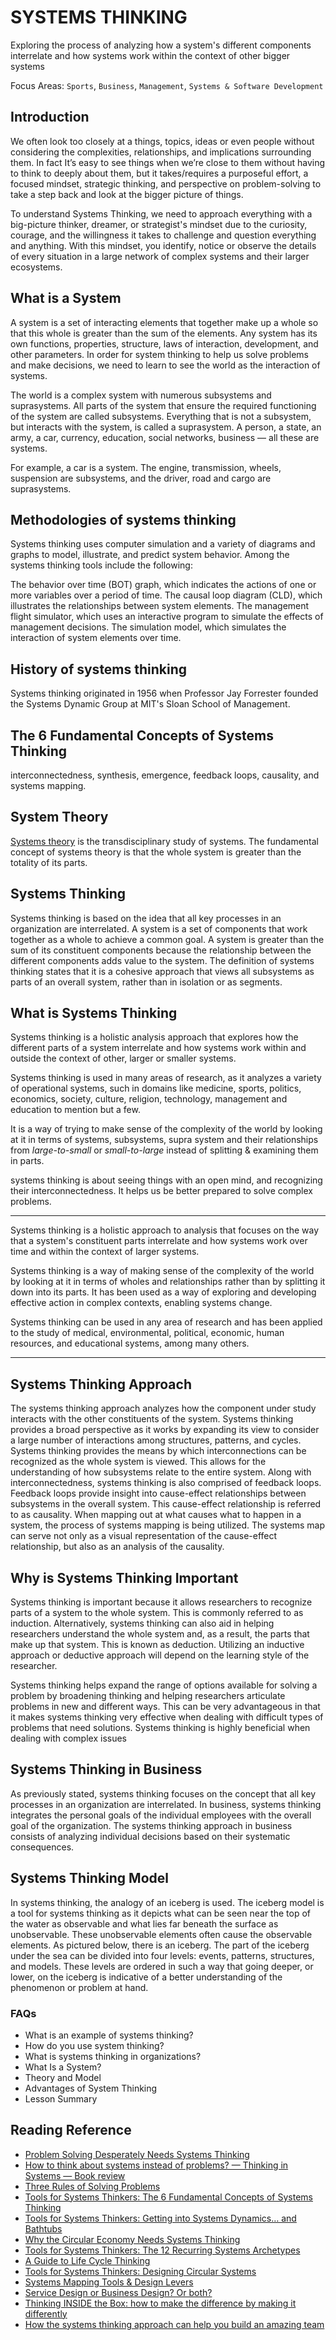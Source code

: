 # SYSTEMS THINKING

Exploring the process of analyzing how a system's different components interrelate and how systems work within the context of other bigger systems

Focus Areas: ``Sports``, ``Business``, ``Management``, ``Systems & Software Development``

## Introduction

We often look too closely at a things, topics, ideas or even people without considering the complexities, relationships, and implications surrounding them. In fact It’s easy to see things when we’re close to them without having to think to deeply about them, but it takes/requires a purposeful effort, a focused mindset, strategic thinking, and perspective on problem-solving to take a step back and look at the bigger picture of things.

To understand Systems Thinking, we need to approach everything with a big-picture thinker, dreamer, or strategist's mindset due to the curiosity, courage, and the willingness it takes to challenge and question everything and anything. With this mindset, you identify, notice or observe the details of every situation in a large network of complex systems and their larger ecosystems.

## What is a System

A system is a set of interacting elements that together make up a whole so that this whole is greater than the sum of the elements. Any system has its own functions, properties, structure, laws of interaction, development, and other parameters. In order for system thinking to help us solve problems and make decisions, we need to learn to see the world as the interaction of systems.

The world is a complex system with numerous subsystems and suprasystems. All parts of the system that ensure the required functioning of the system are called subsystems. Everything that is not a subsystem, but interacts with the system, is called a suprasystem. A person, a state, an army, a car, currency, education, social networks, business — all these are systems.

For example, a car is a system. The engine, transmission, wheels, suspension are subsystems, and the driver, road and cargo are suprasystems.

## Methodologies of systems thinking

Systems thinking uses computer simulation and a variety of diagrams and graphs to model, illustrate, and predict system behavior. Among the systems thinking tools include the following:

The behavior over time (BOT) graph, which indicates the actions of one or more variables over a period of time.
The causal loop diagram (CLD), which illustrates the relationships between system elements.
The management flight simulator, which uses an interactive program to simulate the effects of management decisions.
The simulation model, which simulates the interaction of system elements over time.

## History of systems thinking

Systems thinking originated in 1956 when Professor Jay Forrester founded the Systems Dynamic Group at MIT's Sloan School of Management.

## The 6 Fundamental Concepts of Systems Thinking

interconnectedness, synthesis, emergence, feedback loops, causality, and systems mapping.

## System Theory

[Systems theory](https://en.wikipedia.org/wiki/Systems_theory) is the transdisciplinary study of systems. The fundamental concept of systems theory is that the whole system is greater than the totality of its parts. 

## Systems Thinking

Systems thinking is based on the idea that all key processes in an organization are interrelated. A system is a set of components that work together as a whole to achieve a common goal. A system is greater than the sum of its constituent components because the relationship between the different components adds value to the system. The definition of systems thinking states that it is a cohesive approach that views all subsystems as parts of an overall system, rather than in isolation or as segments.

## What is Systems Thinking

Systems thinking is a holistic analysis approach that explores how the different parts of a system interrelate and how systems work within and outside the context of other, larger or smaller systems.

Systems thinking is used in many areas of research, as it analyzes a variety of operational systems, such in domains like medicine, sports, politics, economics, society, culture, religion, technology, management and education to mention but a few.

It is a way of trying to make sense of the complexity of the world by looking at it in terms of systems, subsystems, supra system and their relationships from _large-to-small_ or _small-to-large_ instead of splitting & examining them in parts.

systems thinking is about seeing things with an open mind, and recognizing their interconnectedness. It helps us be better prepared to solve complex problems.

-----
Systems thinking is a holistic approach to analysis that focuses on the way that a system's constituent parts interrelate and how systems work over time and within the context of larger systems.

Systems thinking is a way of making sense of the complexity of the world by looking at it in terms of wholes and relationships rather than by splitting it down into its parts. It has been used as a way of exploring and developing effective action in complex contexts, enabling systems change.

Systems thinking can be used in any area of research and has been applied to the study of medical, environmental, political, economic, human resources, and educational systems, among many others.

-----

## Systems Thinking Approach

The systems thinking approach analyzes how the component under study interacts with the other constituents of the system. Systems thinking provides a broad perspective as it works by expanding its view to consider a large number of interactions among structures, patterns, and cycles. Systems thinking provides the means by which interconnections can be recognized as the whole system is viewed. This allows for the understanding of how subsystems relate to the entire system. Along with interconnectedness, systems thinking is also comprised of feedback loops. Feedback loops provide insight into cause-effect relationships between subsystems in the overall system. This cause-effect relationship is referred to as causality. When mapping out at what causes what to happen in a system, the process of systems mapping is being utilized. The systems map can serve not only as a visual representation of the cause-effect relationship, but also as an analysis of the causality.

## Why is Systems Thinking Important

Systems thinking is important because it allows researchers to recognize parts of a system to the whole system. This is commonly referred to as induction. Alternatively, systems thinking can also aid in helping researchers understand the whole system and, as a result, the parts that make up that system. This is known as deduction. Utilizing an inductive approach or deductive approach will depend on the learning style of the researcher.

Systems thinking helps expand the range of options available for solving a problem by broadening thinking and helping researchers articulate problems in new and different ways. This can be very advantageous in that it makes systems thinking very effective when dealing with difficult types of problems that need solutions. Systems thinking is highly beneficial when dealing with complex issues

## Systems Thinking in Business

As previously stated, systems thinking focuses on the concept that all key processes in an organization are interrelated. In business, systems thinking integrates the personal goals of the individual employees with the overall goal of the organization. The systems thinking approach in business consists of analyzing individual decisions based on their systematic consequences.

## Systems Thinking Model

In systems thinking, the analogy of an iceberg is used. The iceberg model is a tool for systems thinking as it depicts what can be seen near the top of the water as observable and what lies far beneath the surface as unobservable. These unobservable elements often cause the observable elements. As pictured below, there is an iceberg. The part of the iceberg under the sea can be divided into four levels: events, patterns, structures, and models. These levels are ordered in such a way that going deeper, or lower, on the iceberg is indicative of a better understanding of the phenomenon or problem at hand.

### FAQs

* What is an example of systems thinking?
* How do you use system thinking?
* What is systems thinking in organizations?
* What Is a System?
* Theory and Model
* Advantages of System Thinking
* Lesson Summary

## Reading Reference

* [Problem Solving Desperately Needs Systems Thinking](https://medium.com/disruptive-design/problem-solving-desperately-needs-systems-thinking-607d34e4fc80)
* [How to think about systems instead of problems? — Thinking in Systems — Book review](https://medium.com/@attilaevanics/how-to-think-about-systems-instead-of-problems-book-review-be4bd61bf83a)
* [Three Rules of Solving Problems](https://medium.com/@yonatanzunger/three-rules-of-solving-problems-355944d34c9a)
* [Tools for Systems Thinkers: The 6 Fundamental Concepts of Systems Thinking](https://medium.com/disruptive-design/tools-for-systems-thinkers-the-6-fundamental-concepts-of-systems-thinking-379cdac3dc6a)
* [Tools for Systems Thinkers: Getting into Systems Dynamics… and Bathtubs](https://medium.com/disruptive-design/tools-for-systems-thinkers-getting-into-systems-dynamics-and-bathtubs-1f961f7c4073)
* [Why the Circular Economy Needs Systems Thinking](https://medium.com/disruptive-design/why-the-circular-economy-needs-systems-thinking-d91acb323436)
* [Tools for Systems Thinkers: The 12 Recurring Systems Archetypes](https://medium.com/disruptive-design/tools-for-systems-thinkers-the-12-recurring-systems-archetypes-2e2c8ae8fc99)
* [A Guide to Life Cycle Thinking](https://medium.com/disruptive-design/a-guide-to-life-cycle-thinking-b762ab49bce3)
* [Tools for Systems Thinkers: Designing Circular Systems](https://medium.com/disruptive-design/tools-for-systems-thinkers-designing-circular-systems-2c54cbf9cb43)
* [Systems Mapping Tools & Design Levers](https://medium.com/somiacx/systems-mapping-tools-design-levers-e9f8b076ffd9)
* [Service Design or Business Design? Or both?](https://medium.com/@GregLakloufi/service-design-or-business-design-or-both-1f5d8b23aa5)
* [Thinking INSIDE the Box: how to make the difference by making it differently](https://medium.com/design-for-innovation/thinking-inside-the-box-how-to-make-the-difference-by-making-it-differently-f88a052384be)
* [How the systems thinking approach can help you build an amazing team](https://hypercontext.com/blog/management-skills/systems-thinking-2)
